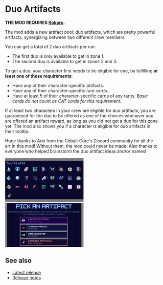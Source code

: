 # Duo Artifacts

**THE MOD REQUIRES [Kokoro](https://github.com/Shockah/Cobalt-Core-Mods/blob/master/Kokoro).**

The mod adds a new artifact pool: duo artifacts, which are pretty powerful artifacts, synergizing between two different crew members.

You can get a total of 2 duo artifacts per run:
* The first duo is only available to get in zone 1.
* The second duo is available to get in zones 2 and 3.

To get a duo, your character first needs to be eligible for one, by fulfilling **at least one of these requirements**:
* Have any of their character-specific artifacts.
* Have any of their character-specific rare cards.
* Have at least 5 of their character-specific cards of any rarity. *Basic cards do not count as CAT cards for this requirement.*

If at least two characters in your crew are eligible for duo artifacts, you are guaranteed for the duo to be offered as one of the choices whenever you are offered an artifact reward, as long as you did not get a duo for this zone yet.
The mod also shows you if a character is eligible for duo artifacts in their tooltip.

Huge thanks to Arin from the Cobalt Core's Discord community for all the art in this mod! Without them, the mod could never be made.
Also thanks to everyone who helped brainstorm the duo artifact ideas and/or names!

[![Codex screenshot](images/codex-thumb.png)](images/codex.png)
[![Reward screenshot](images/reward-thumb.png)](images/reward.png)

## See also
* [Latest release](https://github.com/Shockah/Cobalt-Core-Mods/releases/tag/release%2Fduo-artifacts-1.0.2)
* [Release notes](release-notes.md)